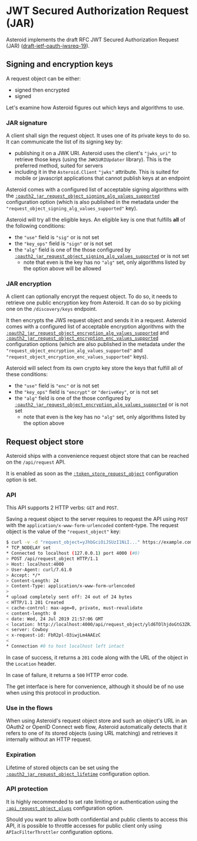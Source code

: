 # JWT Secured Authorization Request (JAR)

Asteroid implements the draft RFC JWT Secured Authorization Request (JAR)
([draft-ietf-oauth-jwsreq-19](https://tools.ietf.org/html/draft-ietf-oauth-jwsreq-19)).

## Signing and encryption keys

A request object can be either:
- signed then encrypted
- signed

Let's examine how Asteroid figures out which keys and algorithms to use.

### JAR signature

A client shall sign the request object. It uses one of its private keys to do so. It can
communicate the list of its signing key by:
- publishing it on a JWK URI. Asteroid uses the client's `"jwks_uri"` to retrieve those keys
(using the `JWKSURIUpdater` library). This is the preferred method, suited for servers
- including it in the `Asteroid.Client` `"jwks"` attribute. This is suited for mobile or javascript
applications that cannot publish keys at an endpoint

Asteroid comes with a configured list of acceptable signing algorithms with the
[`:oauth2_jar_request_object_signing_alg_values_supported`](Asteroid.Config.html#module-oauth2_jar_request_object_signing_alg_values_supported)
configuration option (which is also published in the metadata under the
`"request_object_signing_alg_values_supported"` key).

Asteroid will try all the eligible keys. An eligible key is one that fulfills **all** of the
following conditions:
- the `"use"` field is `"sig"` or is not set
- the `"key_ops"` field is `"sign"` or is not set
- the `"alg"` field is one of the those configured by
[`:oauth2_jar_request_object_signing_alg_values_supported`](Asteroid.Config.html#module-oauth2_jar_request_object_signing_alg_values_supported)
or is not set
  - note that even is the key has no `"alg"` set, only algorithms listed by the option above
  will be allowed

### JAR encryption

A client can optionally encrypt the request object. To do so, it needs to retrieve one public
encryption key from Asteroid. It can do so by picking one on the
`/discovery/keys` endpoint.

It then encrypts the JWS request object and sends it in a request.
Asteroid comes with a configured list of acceptable encryption algorithms with the
[`:oauth2_jar_request_object_encryption_alg_values_supported`](Asteroid.Config.html#module-oauth2_jar_request_object_encryption_alg_values_supported)
and
[`:oauth2_jar_request_object_encryption_enc_values_supported`](Asteroid.Config.html#module-oauth2_jar_request_object_encryption_enc_values_supported)
configuration options (which are also published in the metadata under the
`"request_object_encryption_alg_values_supported"` and
`"request_object_encryption_enc_values_supported"` keys).

Asteroid will select from its own crypto key store the keys that fulfill all of these conditions:
- the `"use"` field is `"enc"` or is not set
- the `"key_ops"` field is `"encrypt"` or `"deriveKey"`, or is not set
- the `"alg"` field is one of the those configured by
[`:oauth2_jar_request_object_encryption_alg_values_supported`](Asteroid.Config.html#module-oauth2_jar_request_object_encryption_alg_values_supported)
or is not set
  - note that even is the key has no `"alg"` set, only algorithms listed by the option above

## Request object store

Asteroid ships with a convenience request object store that can be reached on the
`/api/request` API.

It is enabled as soon as the
[`:token_store_request_object`](Asteroid.Config.html#module-token_store_request_object)
configuration option is set.

### API

This API supports 2 HTTP verbs: `GET` and `POST`.

Saving a request object to the server requires to request the API using `POST` with the
`application/x-www-form-urlencoded` content-type. The request object is the value of the
`"request_object"` key:

```bash
$ curl -v -d "request_object=yJhbGciOiJSUzI1NiI..." https://example.com/api/request_object
* TCP_NODELAY set
* Connected to localhost (127.0.0.1) port 4000 (#0)
> POST /api/request_object HTTP/1.1
> Host: localhost:4000
> User-Agent: curl/7.61.0
> Accept: */*
> Content-Length: 24
> Content-Type: application/x-www-form-urlencoded
> 
* upload completely sent off: 24 out of 24 bytes
< HTTP/1.1 201 Created
< cache-control: max-age=0, private, must-revalidate
< content-length: 0
< date: Wed, 24 Jul 2019 21:57:06 GMT
< location: http://localhost:4000/api/request_object/yld6TOlhjdoGtG3ZRJ-J6ZcqjBR0dpK4p_6Nxt4H7o0
< server: Cowboy
< x-request-id: FbR2pl-O3iwjLm4AAEzC
< 
* Connection #0 to host localhost left intact
```

In case of success, it returns a `201` code along with the URL of the object in the `Location`
header.

In case of failure, it returns a `500` HTTP error code.

The get interface is here for convenience, although it should be of no use when using this
protocol in production.

### Use in the flows

When using Asteroid's request object store and such an object's URL in an
OAuth2 or OpenID Connect web flow, Asteroid automatically detects that it refers to one of its
stored objects (using URL matching) and retrieves it internally without an HTTP request.

### Expiration

Lifetime of stored objects can be set using the
[`:oauth2_jar_request_object_lifetime`](Asteroid.Config.html#module-oauth2_jar_request_object_lifetime)
configuration option.

### API protection

It is highly recommended to set rate limiting or authentication using the
[`:api_request_object_plugs`](Asteroid.Config.html#module-api_request_object_plugs)
configuration option.

Should you want to allow both confidential and public clients to access this API, it is
possible to throttle accesses for public client only using `APIacFilterThrottler`
configuration options.
